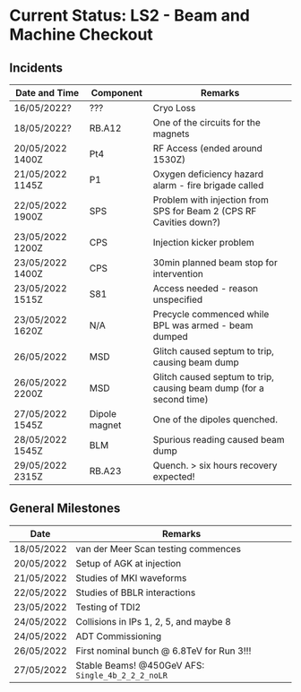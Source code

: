 # Current Status: LS2 - Beam and Machine Checkout 

## Incidents

| Date and Time | Component | Remarks |
|      ---      |    ---    |   ---   |
|  16/05/2022?  |    ???    | Cryo Loss |
|  18/05/2022?  |   RB.A12  | One of the circuits for the magnets |
|  20/05/2022 1400Z  |   Pt4  | RF Access (ended around 1530Z) |
|  21/05/2022 1145Z  |   P1  | Oxygen deficiency hazard alarm - fire brigade called |
|  22/05/2022 1900Z  |   SPS  | Problem with injection from SPS for Beam 2 (CPS RF Cavities down?) |
|  23/05/2022 1200Z  | CPS | Injection kicker problem |
|  23/05/2022 1400Z  | CPS | 30min planned beam stop for intervention  | 
|  23/05/2022 1515Z  | S81 | Access needed - reason unspecified |
|  23/05/2022 1620Z  | N/A | Precycle commenced while BPL was armed - beam dumped |
|  26/05/2022  | MSD | Glitch caused septum to trip, causing beam dump |
|  26/05/2022 2200Z  | MSD | Glitch caused septum to trip, causing beam dump (for a second time) |
|  27/05/2022 1545Z  | Dipole magnet | One of the dipoles quenched. |
|  28/05/2022 1545Z  | BLM | Spurious reading caused beam dump |
|  29/05/2022 2315Z  | RB.A23 | Quench. > six hours recovery expected! |

## General Milestones

| Date | Remarks |
|      ---      |    ---    |
|   18/05/2022  | van der Meer Scan testing commences |
|   20/05/2022  | Setup of AGK at injection |
|   21/05/2022  | Studies of MKI waveforms |
|   22/05/2022  | Studies of BBLR interactions |
|   23/05/2022  | Testing of TDI2 |
|   24/05/2022  | Collisions in IPs 1, 2, 5, and maybe 8 |
|   24/05/2022  | ADT Commissioning |
|   26/05/2022  | First nominal bunch @ 6.8TeV for Run 3!!! |
|   27/05/2022  | Stable Beams! @450GeV AFS: `Single_4b_2_2_2_noLR` |
